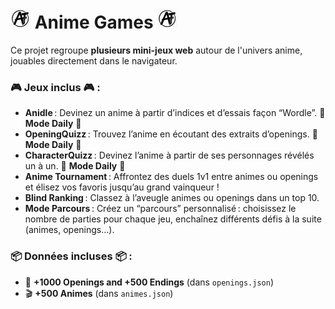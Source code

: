 # ![Favicon](images/favicon-32x32.png) Anime Games ![Favicon](images/favicon-32x32.png)

Ce projet regroupe **plusieurs mini-jeux web** autour de l'univers anime, jouables directement dans le navigateur.

### 🎮 Jeux inclus 🎮 :

- **Anidle** : Devinez un anime à partir d’indices et d’essais façon “Wordle”. 🎲 **Mode Daily** 🎲
- **OpeningQuizz** : Trouvez l’anime en écoutant des extraits d’openings. 🎲 **Mode Daily** 🎲
- **CharacterQuizz** : Devinez l’anime à partir de ses personnages révélés un à un. 🎲 **Mode Daily** 🎲
- **Anime Tournament** : Affrontez des duels 1v1 entre animes ou openings et élisez vos favoris jusqu’au grand vainqueur !
- **Blind Ranking** : Classez à l’aveugle animes ou openings dans un top 10.
- **Mode Parcours** : Créez un “parcours” personnalisé : choisissez le nombre de parties pour chaque jeu, enchaînez différents défis à la suite (animes, openings…).

### 📦 Données incluses 📦 : 

- 🎵 **+1000 Openings and +500 Endings** (dans `openings.json`)
- 🎬 **+500 Animes** (dans `animes.json`)
